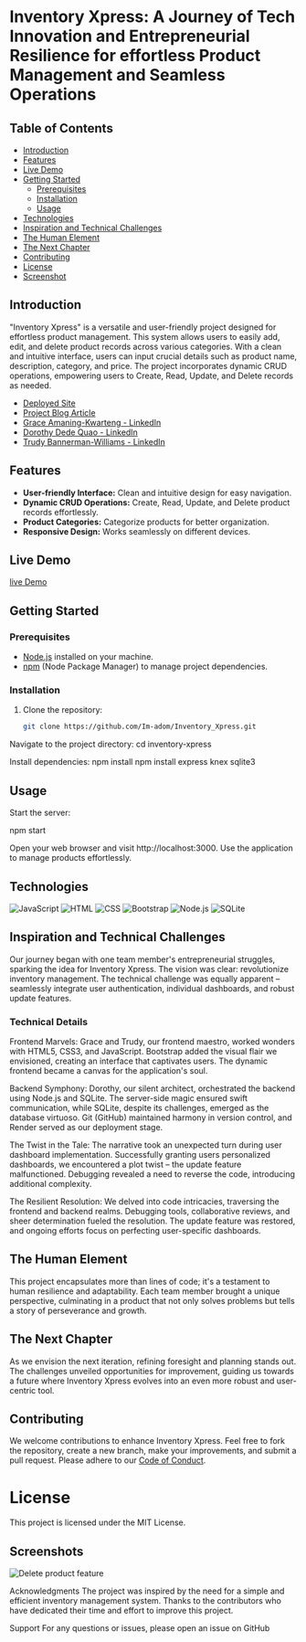 # Inventory Xpress: A Journey of Tech Innovation and Entrepreneurial Resilience for effortless Product Management and Seamless Operations

## Table of Contents

- [Introduction](#introduction)
- [Features](#features)
- [Live Demo](live-demo)
- [Getting Started](#getting-started)
  - [Prerequisites](#prerequisites)
  - [Installation](#installation)
  - [Usage](#usage)
- [Technologies](#technologies)
- [Inspiration and Technical Challenges](#inspiration-and-technical-challenges)
- [The Human Element](#the-human-element)
- [The Next Chapter](#the-next-chapter)
- [Contributing](contributing)
- [License](#license)
- [Screenshot](screenshot)

## Introduction

"Inventory Xpress" is a versatile and user-friendly project designed for effortless product management. This system allows users to easily add, edit, and delete product records across various categories. With a clean and intuitive interface, users can input crucial details such as product name, description, category, and price. The project incorporates dynamic CRUD operations, empowering users to Create, Read, Update, and Delete records as needed.

- [Deployed Site](https://inventoryxpress-tjx7.onrender.com)
- [Project Blog Article](link_to_blog_article)  
- [Grace Amaning-Kwarteng - LinkedIn](https://www.linkedin.com/in/grace-amaning-kwarteng)
- [Dorothy Dede Quao - LinkedIn](https://www.linkedin.com/in/dorothy-dede-quao-6378ab20b)
- [Trudy Bannerman-Williams - LinkedIn](https://www.linkedin.com/in/trudy-bannerman-williams-81a6ba24a)

## Features

- **User-friendly Interface:** Clean and intuitive design for easy navigation.
- **Dynamic CRUD Operations:** Create, Read, Update, and Delete product records effortlessly.
- **Product Categories:** Categorize products for better organization.
- **Responsive Design:** Works seamlessly on different devices.

## Live Demo
[live Demo](https://inventoryxpress-tjx7.onrender.com)

## Getting Started

### Prerequisites

- [Node.js](https://nodejs.org/) installed on your machine.
- [npm](https://www.npmjs.com/) (Node Package Manager) to manage project dependencies.

### Installation

1. Clone the repository:

   ```bash
   git clone https://github.com/Im-adom/Inventory_Xpress.git


Navigate to the project directory:
cd inventory-xpress

Install dependencies:
npm install
npm install express knex sqlite3


## Usage

Start the server:

npm start

Open your web browser and visit http://localhost:3000.
Use the application to manage products effortlessly.

## Technologies
![JavaScript](https://img.shields.io/badge/JavaScript-323330?style=for-the-badge&logo=javascript&logoWidth=40)
![HTML](https://img.shields.io/badge/HTML-323330?style=for-the-badge&logo=html&logoWidth=40)
![CSS](https://img.shields.io/badge/CSS-323330?style=for-the-badge&logo=css&logoWidth=40)
![Bootstrap](https://img.shields.io/badge/Bootstrap-323330?style=for-the-badge&logo=bootstrap&logoWidth=40)
![Node.js](https://img.shields.io/badge/Node.js-323330?style=for-the-badge&logo=node.js&logoWidth=40)
![SQLite](https://img.shields.io/badge/SQLite-323330?style=for-the-badge&logo=sqlite&logoWidth=40)

## Inspiration and Technical Challenges
Our journey began with one team member's entrepreneurial struggles, sparking the idea for Inventory Xpress. The vision was clear: revolutionize inventory management. The technical challenge was equally apparent – seamlessly integrate user authentication, individual dashboards, and robust update features.

### Technical Details
Frontend Marvels: 
Grace and Trudy, our frontend maestro, worked wonders with HTML5, CSS3, and JavaScript. Bootstrap added the visual flair we envisioned, creating an interface that captivates users. The dynamic frontend became a canvas for the application's soul.

Backend Symphony: 
Dorothy, our silent architect, orchestrated the backend using Node.js and SQLite. The server-side magic ensured swift communication, while SQLite, despite its challenges, emerged as the database virtuoso. Git (GitHub) maintained harmony in version control, and Render served as our deployment stage.

The Twist in the Tale: 
The narrative took an unexpected turn during user dashboard implementation. Successfully granting users personalized dashboards, we encountered a plot twist – the update feature malfunctioned. Debugging revealed a need to reverse the code, introducing additional complexity.

The Resilient Resolution: 
We delved into code intricacies, traversing the frontend and backend realms. Debugging tools, collaborative reviews, and sheer determination fueled the resolution. The update feature was restored, and ongoing efforts focus on perfecting user-specific dashboards.

## The Human Element
This project encapsulates more than lines of code; it's a testament to human resilience and adaptability. Each team member brought a unique perspective, culminating in a product that not only solves problems but tells a story of perseverance and growth.

## The Next Chapter
As we envision the next iteration, refining foresight and planning stands out. The challenges unveiled opportunities for improvement, guiding us towards a future where Inventory Xpress evolves into an even more robust and user-centric tool.

## Contributing
We welcome contributions to enhance Inventory Xpress. Feel free to fork the repository, create a new branch, make your improvements, and submit a pull request. Please adhere to our [Code of Conduct](CODE_OF_CONDUCT.md).

# License
This project is licensed under the MIT License.

## Screenshots
![Delete product feature](img/delete.png)

Acknowledgments
The project was inspired by the need for a simple and efficient inventory management system.
Thanks to the contributors who have dedicated their time and effort to improve this project.

Support
For any questions or issues, please open an issue on GitHub

